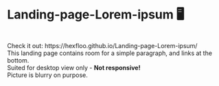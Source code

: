 # Landing-page-Lorem-ipsum 🖥
<br>
Check it out: https://hexfloo.github.io/Landing-page-Lorem-ipsum/ <br>
This landing page contains room for a simple paragraph, and links at the bottom.<br>
Suited for desktop view only - <b>Not responsive!</b><br>
Picture is blurry on purpose.

